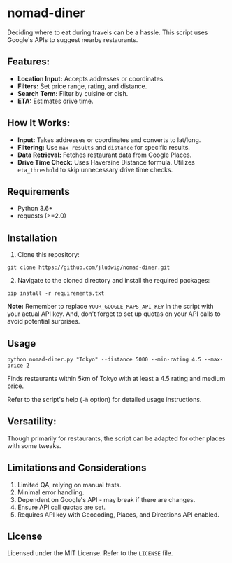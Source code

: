 # nomad-diner

Deciding where to eat during travels can be a hassle. This script uses Google's APIs to suggest nearby restaurants.

## Features:

- **Location Input:** Accepts addresses or coordinates.
- **Filters:** Set price range, rating, and distance.
- **Search Term:** Filter by cuisine or dish.
- **ETA:** Estimates drive time.

## How It Works:

- **Input:** Takes addresses or coordinates and converts to lat/long.
- **Filtering:** Use `max_results` and `distance` for specific results.
- **Data Retrieval:** Fetches restaurant data from Google Places.
- **Drive Time Check:** Uses Haversine Distance formula. Utilizes `eta_threshold` to skip unnecessary drive time checks.

## Requirements

- Python 3.6+
- requests (>=2.0)

## Installation

1. Clone this repository:

```
git clone https://github.com/jludwig/nomad-diner.git
```

2. Navigate to the cloned directory and install the required packages:

```
pip install -r requirements.txt
```

**Note:** Remember to replace `YOUR_GOOGLE_MAPS_API_KEY` in the script with your actual API key. And, don't forget to set up quotas on your API calls to avoid potential surprises.

## Usage

```
python nomad-diner.py "Tokyo" --distance 5000 --min-rating 4.5 --max-price 2
```

Finds restaurants within 5km of Tokyo with at least a 4.5 rating and medium price.

Refer to the script's help (`-h` option) for detailed usage instructions.

## Versatility:

Though primarily for restaurants, the script can be adapted for other places with some tweaks.

## Limitations and Considerations

1. Limited QA, relying on manual tests.
2. Minimal error handling.
3. Dependent on Google's API - may break if there are changes.
4. Ensure API call quotas are set.
5. Requires API key with Geocoding, Places, and Directions API enabled.

## License

Licensed under the MIT License. Refer to the `LICENSE` file.
